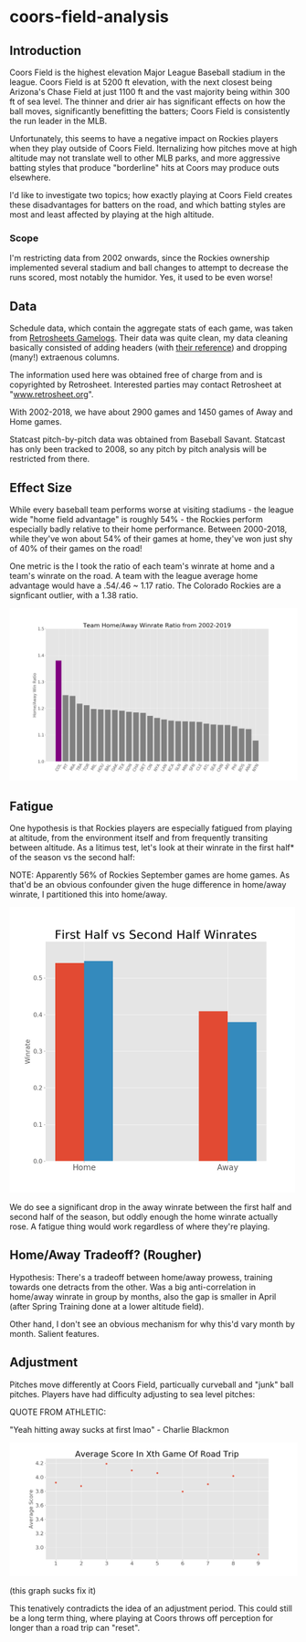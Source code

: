 # coors-field-analysis

## Introduction

Coors Field is the highest elevation Major League Baseball stadium in the league. Coors Field is at 5200 ft elevation, with the next closest being Arizona's Chase Field at just 1100 ft and the vast majority being within 300 ft of sea level. The thinner and drier air has significant effects on how the ball moves, significantly benefitting the batters; Coors Field is consistently the run leader in the MLB.

Unfortunately, this seems to have a negative impact on Rockies players when they play outside of Coors Field. Iternalizing how pitches move at high altitude may not translate well to other MLB parks, and more aggressive batting styles that produce "borderline" hits at Coors may produce outs elsewhere. 

I'd like to investigate two topics; how exactly playing at Coors Field creates these disadvantages for batters on the road, and which batting styles are most and least affected by playing at the high altitude.


### Scope

I'm restricting data from 2002 onwards, since the Rockies ownership implemented several stadium and ball changes to attempt to decrease the runs scored, most notably the humidor. Yes, it used to be even worse!

## Data

Schedule data, which contain the aggregate stats of each game, was taken from [Retrosheets Gamelogs](https://www.retrosheet.org/gamelogs/index.html). Their data was quite clean, my data cleaning basically consisted of adding headers (with [their reference](https://www.retrosheet.org/gamelogs/glfields.txt)) and dropping (many!) extraenous columns.

The information used here was obtained free of
charge from and is copyrighted by Retrosheet.  Interested
parties may contact Retrosheet at "www.retrosheet.org".

With 2002-2018, we have about 2900 games and 1450 games of Away and Home games.

Statcast pitch-by-pitch data was obtained from Baseball Savant. Statcast has only been tracked to 2008, so any pitch by pitch analysis will be restricted from there.

## Effect Size

While every baseball team performs worse at visiting stadiums - the league wide "home field advantage" is roughly 54% - the Rockies perform especially badly relative to their home performance. Between 2000-2018, while they've won about 54% of their games at home, they've won just shy of 40% of their games on the road!

One metric is the  I took the ratio of each team's winrate at home and a team's winrate on the road. A team with the league average home advantage would have a .54/.46 ~ 1.17 ratio. The Colorado Rockies are a signficant outlier, with a 1.38 ratio.

![](images/ratio_plot.png)

<!---
Graph of ratio vs league av ratio over years?
-->


## Fatigue
 

One hypothesis is that Rockies players are especially fatigued from playing at altitude, from the environment itself and from frequently transiting between altitude. As a litimus test, let's look at their winrate in the first half* of the season vs the second half:

NOTE: Apparently 56% of Rockies September games are home games. As that'd be an obvious confounder given the huge difference in home/away winrate, I partitioned this into home/away.

<img src="images/fs_halves.png" width="500" height="500" />

We do see a significant drop in the away winrate between the first half and second half of the season, but oddly enough the home winrate actually rose. A fatigue thing would work regardless of where they're playing.

## Home/Away Tradeoff? (Rougher)

Hypothesis: There's a tradeoff between home/away prowess, training towards one detracts from the other. Was a big anti-correlation in home/away winrate in group by months, also the gap is smaller in April (after Spring Training done at a lower altitude field).

Other hand, I don't see an obvious mechanism for why this'd vary month by month. Salient features.


## Adjustment

Pitches move differently at Coors Field, particually curveball and "junk" ball pitches. Players have had difficulty adjusting to sea level pitches:

QUOTE FROM ATHLETIC:

"Yeah hitting away sucks at first lmao" - Charlie Blackmon

![](images/trip_effect.png)

(this graph sucks fix it)

This tenatively contradicts the idea of an adjustment period. This could still be a long term thing, where playing at Coors throws off perception for longer than a road trip can "reset".